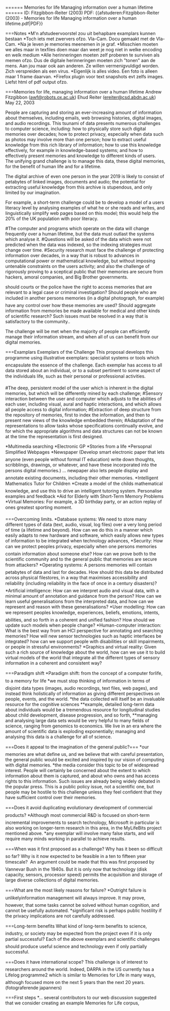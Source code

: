 ====== Memories for life Managing information over a human lifetime ======
ID: Fitzgibbon-Reiter (2003)
PDF: {{afstuderen:Fitzgibbon-Reiter (2003) - Memories for life Managing information over a human lifetime.pdf|PDF}}

===Notes
*M'n afstudeervoorstel zou uit behapbare examplars kunnen bestaan
*Toch iets met zwervers ofzo. Vla-Cam. Docu gemaakt met de Vla-Cam.
*Na je leven je memories meenemen in je graf.
*Misschien moeten we alles maar in texfiles doen maar dan weet je nog niet in welke encoding en welk medium
*Alle herinneringen moeten zelf proberen te surviven als memen ofzo. Dus de digitale herinneringen moeten zich "tonen" aan de mens. Aan jou maar ook aan anderen. Ze willen vermenigvuldigd worden. Zich verspreiden als een virus.
*Eigenlijk is alles video. Een foto is alleen maar 1 frame daarvan.
*Firefox plugin voor text snapshots evt zelfs images. Liefst html of pdf output ofzo.

===Memories for life, managing information over a human lifetime
Andrew Fitzgibbon (awf@robots.ox.ac.uk)
Ehud Reiter (ereiter@csd.abdn.ac.uk)
May 22, 2003

People are capturing and storing an ever-increasing amount of information about themselves, including emails, web browsing histories, digital images, and audio recordings. This tsunami of data presents numerous challenges to computer science, including: how to physically store such digital memories over decades; how to protect privacy, especially when data such as photos may involve more than one person; how to extract useful knowledge from this rich library of information; how to use this knowledge effectively, for example in knowledge-based systems; and how to effectively present
memories and knowledge to different kinds of users. The unifying grand challenge is to manage this data, these digital memories, for the benefit of human life and for a lifetime.

The digital archive of even one person in the year 2019 is likely to consist of petabytes of linked images, documents and audio; the potential for extracting useful knowledge from this archive is stupendous, and only limited by our imagination.

For example, a short-term challenge could be to develop a model of a users literacy level by analysing examples of what he or she reads and writes, and linguistically simplify web pages based on this model; this would help the 20% of the UK population with poor literacy.

#The computer and programs which operate on the data will change frequently over a human lifetime, but the data must outlast the systems which analyse it. 
#Questions will be asked of the data which were not predicted when the data was indexed, so the indexing strategies must change over time. 
#Security research must face the challenge of protecting information over decades, in a way that is robust to advances in computational power or mathematical knowledge, but without imposing untenable constraints on the users activity; and also the challenge of rigorously proving to a sceptical public that their memories are secure from hackers, amoral companies, and Big Brother governments.

should courts or the police have the right to access memories that are relevant to a legal case or criminal investigation? Should people who are included in another persons memories (in a digital photograph, for example) have any control over how these memories are used? Should aggregate  information from memories be made available for medical and other kinds of scientific research? Such issues must be resolved in a way that is satisfactory to the community..

The challenge will be met when the majority of people can efficiently manage their information stream, and when all of us can benefit from our digital memories.

===Examplars
Exemplars of the Challenge  This proposal develops this programme using illustrative exemplars: specialist systems or tools which encapsulate the essence of the challenge. Each exemplar has access to all data stored about an individual, or to a subset pertinent to some aspect of the individuals life, such as their personal or professional activities.

#The deep, persistent model of the user which is inherent in the digital memories, but which will be differently mined by each challenge;
#Sensory interaction between the user and computer which adjusts to the abilities of each user, including visual, aural and haptic interactions, and which allows all people access to digital information;
#Extraction of deep structure from the repository of memories, first to index the information, and then to present new views of the knowledge embedded therein;
#Adaptation of the representations to allow tasks whose specifications continually evolve, and for which the appropriate algorithms and data structures can not be known at the time the representation is first designed.

*Multimedia searching
*Electronic GP 
*Stories from a life
*Persopnal Simplified Webpages
*Newspaper (Develop smart electronic paper that lets anyone (even people without formal IT education) write down thoughts, scribblings, drawings, or whatever, and have these incorporated into the persons digital memories.) ... newpaper also lets people display and annotate existing documents, including their other memories.
*Intelligent Mathematics Tutor for Children
*Create a model of the childs mathematical knowledge, and use this to drive an intelligent tutoring system. Personalise examples and feedback
*Aid for Elderly with Short-Term Memory Problems
*Virtual Memories: For example, a 3D birthday party, or an action replay of ones greatest sporting moment.


===Overcoming limits.
*Database systems: We need to store many different types of data (text, audio, visual, log files) over a very long period of time (a lifetime and beyond). How can we do this in a manner which easily adapts to new hardware and software, which easily allows new types of information to be integrated when technology advances,
*Security: How can we protect peoples privacy, especially when one persons memories contain information about someone else? How can we prove both to the scientific community and to the general public that memories are secure from attackers?
*Operating systems: A persons memories will contain petabytes of data and last for decades. How should this data be distributed across physical filestores, in a way that maximises accessibility and reliability (including reliability in the face of once in a century disasters)?
*Artificial intelligence: How can we interpret audio and visual data, with a minimal amount of annotation and guidance from the person? How can we learn useful generalisations from the interpreted data, and how can we represent and reason with these generalisations?
*User modelling: How can we represent peoples knowledge, experiences, beliefs, emotions, intents, abilities, and so forth in a coherent and unified fashion? How should we update such models when people change? 
*Human-computer interaction: What is the best way from an HCI perspective for annotating and searching memories? How will new sensor technologies such as haptic interfaces be integrated?
how can we support people with disabilities or skill impairments, or people in stressful environments?
*Graphics and virtual reality: Given such a rich source of knowledge about the world, how can we use it to build virtual models of the world that integrate all the different types of sensory information in a coherent and consistent way?

===Paradigm shift
*Paradigm shift: from the concept of a computer forlife, to a memory for life
*we must stop thinking of information in terms of disjoint data types (images, audio recordings, text files, web pages), and instead think holistically of information as giving different perspectives on people, events, and the world.
*the data collected will itself be an invaluable resource for the cognitive sciences
**example, detailed long-term data about individuals would be a tremendous resource for longitudinal studies about child development, disease progression, and so forth,
**managing and analysing large data sets would be very helpful to many fields of science, ranging from genomics to economics. We live in an era where the amount of scientific data is exploding exponentially; managing and analysing this data is a challenge for all of science.

===Does it appeal to the imagination of the general public?===
*our memories are what define us, and we believe that with careful presentation, the general public would be excited and inspired by our vision of computing with digital memories.
*the media consider this topic to be of widespread interest. People will certainly be concerned about the extent to which information about them is captured, and about who owns and has access rights to this information. Such issues are already being widely debated in the popular press. This is a public policy issue, not a scientific one, but people may be hostile to this challenge unless they feel confident that they have sufficient control over their memories.


===Does it avoid duplicating evolutionary development of commercial products?
*Although most commercial R&D is focused on short-term incremental improvements to search technology, Microsoft in particular is also working on longer-term research in this area, in the MyLifeBits project mentioned above.
*any exemplar will involve many false starts, and will require many minds working in parallel to achieve results.

===When was it first proposed as a challenge? Why has it been so difficult so far?
Why is it now expected to be feasible in a ten to fifteen year timescale?  An argument could be made that this was first proposed by Vannevar Bush in the 1940s. But it is only now that technology (disk capacity, sensors, processor speed) permits the acquisition and storage of large diverse collections of digital memories. 

===What are the most likely reasons for failure?
*Outright failure is unlikelyinformation management will always improve. It may prove, however, that some tasks cannot be solved without human cognition, and cannot be usefully automated. 
*significant risk is perhaps public hostility if the privacy implications are not carefully addressed.

===Long-term benefits
What kind of long-term benefits to science, industry, or society may be expected from the project even if it is only partial successful? Each of the above exemplars and scientific challenges should produce useful science and technology even if only partially successful.

===Does it have international scope?
This challenge is of interest to researchers around the world. Indeed, DARPA in the US currently has a Lifelog programme2 which is similar to Memories for Life in many ways, although focused more on the next 5 years than the next 20 years.  (fotograferende japanners)

===First steps
*... several contributors to our web discussion suggested that we consider creating an example Memories for Life corpus,
